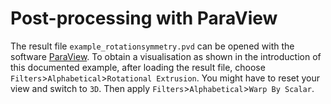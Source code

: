 # Post-processing with ParaView

The result file `example_rotationsymmetry.pvd` can be opened with the software [ParaView](https://www.paraview.org/).
To obtain a visualisation as shown in the introduction of this documented example, after loading
the result file, choose `Filters`>`Alphabetical`>`Rotational Extrusion`.
You might have to reset your view and switch to `3D`. Then apply `Filters`>`Alphabetical`>`Warp By Scalar`.
